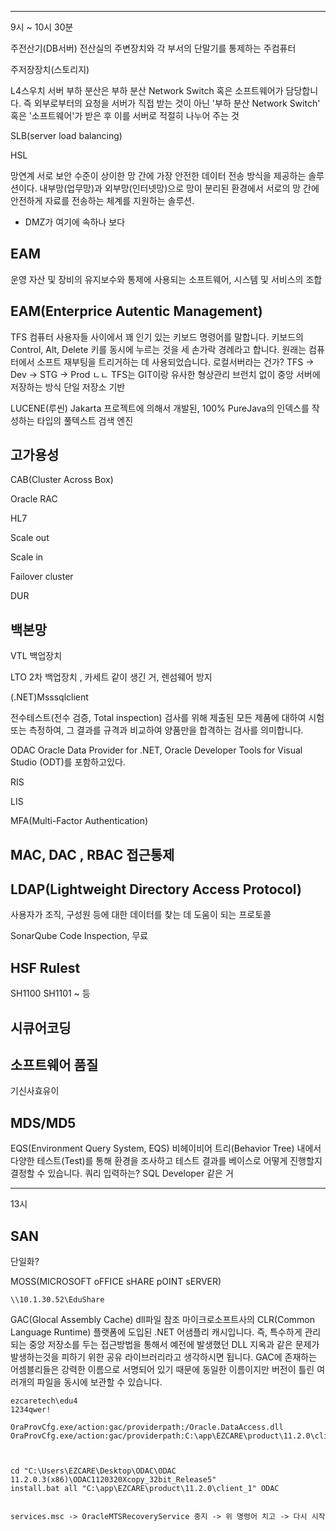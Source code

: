 











---
9시 ~ 10시 30분

주전산기(DB서버)
전산실의 주변장치와 각 부서의 단말기를 통제하는 주컴퓨터


주저장장치(스토리지)

L4스우치
서버 부하 분산은 부하 분산 Network Switch 혹은 소프트웨어가 담당합니다. 즉 외부로부터의 요청을 서버가 직접 받는 것이 아닌 '부하 분산 Network Switch' 혹은 '소프트웨어'가 받은 후 이를 서버로 적절히 나누어 주는 것

SLB(server load balancing)

HSL

망연계
서로 보안 수준이 상이한 망 간에 가장 안전한 데이터 전송 방식을 제공하는 솔루션이다. 내부망(업무망)과 외부망(인터넷망)으로 망이 분리된 환경에서 서로의 망 간에 안전하게 자료를 전송하는 체계를 지원하는 솔루션.
- DMZ가 여기에 속하나 보다

## EAM
운영 자산 및 장비의 유지보수와 통제에 사용되는 소프트웨어, 시스템 및 서비스의 조합

## EAM(Enterprice Autentic Management)

TFS
컴퓨터 사용자들 사이에서 꽤 인기 있는 키보드 명령어를 말합니다. 키보드의 Control, Alt, Delete 키를 동시에 누르는 것을 세 손가락 경례라고 합니다. 원래는 컴퓨터에서 소프트 재부팅을 트리거하는 데 사용되었습니다.
로컬서버라는 건가?
TFS -> Dev -> STG -> Prod
ㄴㄴ
TFS는 GIT이랑 유사한 형상관리
브런치 없이 중앙 서버에 저장하는 방식
단일 저장소 기반



LUCENE(루씬)
Jakarta 프로젝트에 의해서 개발된, 100% PureJava의 인덱스를 작성하는 타입의 풀텍스트 검색 엔진



## 고가용성

CAB(Cluster Across Box)

Oracle RAC

HL7

Scale out

Scale in

Failover cluster

DUR

## 백본망


VTL
백업장치

LTO
2차 백업장치 , 카세트 같이 생긴 거, 렌섬웨어 방지


(.NET)Msssqlclient

전수테스트(전수 검증, Total inspection)
검사를 위해 제출된 모든 제품에 대하여 시험 또는 측정하여, 그 결과를 규격과 비교하여 양품만을 합격하는 검사를 의미합니다.


ODAC
Oracle Data Provider for .NET, Oracle Developer Tools for Visual Studio (ODT)를 포함하고있다.

RIS

LIS

MFA(Multi-Factor Authentication)


## MAC, DAC , RBAC 접근통제

## LDAP(Lightweight Directory Access Protocol) 
사용자가 조직, 구성원 등에 대한 데이터를 찾는 데 도움이 되는 프로토콜

SonarQube
Code Inspection, 무료


## HSF Rulest
SH1100
SH1101 ~ 등


## 시큐어코딩


## 소프트웨어 품질
기신사효유이

## MDS/MD5


EQS(Environment Query System, EQS)
비헤이비어 트리(Behavior Tree) 내에서 다양한 테스트(Test)를 통해 환경을 조사하고 테스트 결과를 베이스로 어떻게 진행할지 결정할 수 있습니다.
쿼리 입력하는? SQL Developer 같은 거



---

13시



## SAN
단일화?


MOSS(MICROSOFT oFFICE sHARE pOINT sERVER)


```
\\10.1.30.52\EduShare
```


GAC(Glocal Assembly Cache)
dll파일 참조
마이크로소프트사의 CLR(Common Language Runtime) 플랫폼에 도입된 .NET 어샘플리 캐시입니다. 즉, 특수하게 관리되는 중앙 저장소를 두는 접근방법을 통해서 예전에 발생했던 DLL 지옥과 같은 문제가 발생하는것을 피하기 위한 공유 라이브러리라고 생각하시면 됩니다.
GAC에 존재하는 어셈블리들은 강력한 이름으로 서명되어 있기 때문에 동일한 이름이지만 버전이 틀린 여러개의 파일을 동시에 보관할 수 있습니다.

```
ezcaretech\edu4
1234qwer!

OraProvCfg.exe/action:gac/providerpath:/Oracle.DataAccess.dll
OraProvCfg.exe/action:gac/providerpath:C:\app\EZCARE\product\11.2.0\client_1\odp.net\bin\4\Oracle.DataAccess.dll



cd "C:\Users\EZCARE\Desktop\ODAC\ODAC 11.2.0.3(x86)\ODAC1120320Xcopy_32bit_Release5"
install.bat all "C:\app\EZCARE\product\11.2.0\client_1" ODAC


services.msc -> OracleMTSRecoveryService 중지 -> 위 명령어 치고 -> 다시 시작
```
